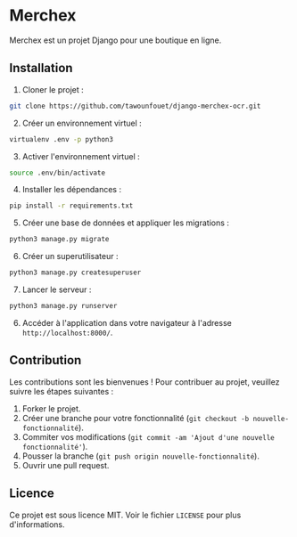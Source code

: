 # Merchex

Merchex est un projet Django pour une boutique en ligne.

## Installation

1. Cloner le projet :
    
 ```bash
git clone https://github.com/tawounfouet/django-merchex-ocr.git

```

2. Créer un environnement virtuel :

```bash
virtualenv .env -p python3
```

3. Activer l'environnement virtuel :

```bash
source .env/bin/activate
```

4. Installer les dépendances :

```bash
pip install -r requirements.txt
```



5. Créer une base de données et appliquer les migrations :

```bash
python3 manage.py migrate
```

6. Créer un superutilisateur :
    
```bash
python3 manage.py createsuperuser
```


7. Lancer le serveur :

```bash
python3 manage.py runserver
```

6. Accéder à l'application dans votre navigateur à l'adresse `http://localhost:8000/`.

## Contribution

Les contributions sont les bienvenues ! Pour contribuer au projet, veuillez suivre les étapes suivantes :

1. Forker le projet.
2. Créer une branche pour votre fonctionnalité (`git checkout -b nouvelle-fonctionnalité`).
3. Commiter vos modifications (`git commit -am 'Ajout d'une nouvelle fonctionnalité'`).
4. Pousser la branche (`git push origin nouvelle-fonctionnalité`).
5. Ouvrir une pull request.

## Licence

Ce projet est sous licence MIT. Voir le fichier `LICENSE` pour plus d'informations.